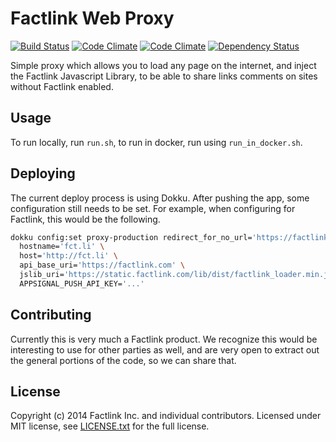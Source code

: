# Factlink Web Proxy

[![Build Status](https://travis-ci.org/Factlink/web-proxy.svg?branch=master)](https://travis-ci.org/Factlink/web-proxy) [![Code Climate](https://codeclimate.com/github/Factlink/web-proxy.png)](https://codeclimate.com/github/Factlink/web-proxy) [![Code Climate](https://codeclimate.com/github/Factlink/web-proxy/coverage.png)](https://codeclimate.com/github/Factlink/web-proxy) [![Dependency Status](https://gemnasium.com/Factlink/web-proxy.svg)](https://gemnasium.com/Factlink/web-proxy)

Simple proxy which allows you to load any page on the internet, and inject the Factlink Javascript Library, to be able to share links comments on sites without Factlink enabled.

## Usage

To run locally, run `run.sh`, to run in docker, run using `run_in_docker.sh`.

## Deploying

The current deploy process is using Dokku. After pushing the app, some configuration still needs to be set. For example, when configuring for Factlink, this would be the following.

```bash
dokku config:set proxy-production redirect_for_no_url='https://factlink.com' \
  hostname='fct.li' \
  host='http://fct.li' \
  api_base_uri='https://factlink.com' \
  jslib_uri='https://static.factlink.com/lib/dist/factlink_loader.min.js?o=proxy' \
  APPSIGNAL_PUSH_API_KEY='...'
```

## Contributing

Currently this is very much a Factlink product. We recognize this would be interesting to use for other parties as well, and are very open to extract out the general portions of the code, so we can share that.

## License

Copyright (c) 2014 Factlink Inc. and individual contributors. Licensed under MIT license, see [LICENSE.txt](LICENSE.txt) for the full license.
